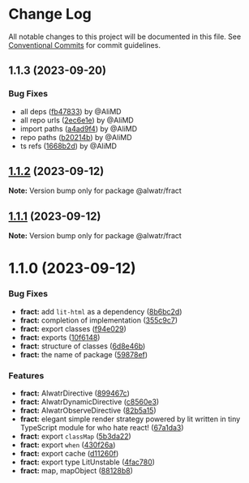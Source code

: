 # Change Log

All notable changes to this project will be documented in this file.
See [Conventional Commits](https://conventionalcommits.org) for commit guidelines.

## 1.1.3 (2023-09-20)

### Bug Fixes

* all deps ([fb47833](https://github.com/AliMD/fract/commit/fb47833c2cb6853a7e619c8d3cdbe8b4aacdd604)) by @AliMD
* all repo urls ([2ec6e1e](https://github.com/AliMD/fract/commit/2ec6e1e080f37d3b7c5eb37b272c1aa049540756)) by @AliMD
* import paths ([a4ad9f4](https://github.com/AliMD/fract/commit/a4ad9f4f6db759451e84a37f6cad9606c8586c65)) by @AliMD
* repo paths ([b20214b](https://github.com/AliMD/fract/commit/b20214bbe8d13ad3f47ec2b5d1c6219ab88699a0)) by @AliMD
* ts refs ([1668b2d](https://github.com/AliMD/fract/commit/1668b2dbe0fcde38d3d0689ac230ce3bcdc712cb)) by @AliMD

## [1.1.2](https://github.com/AliMD/fract/compare/@alwatr/fract@1.1.1...@alwatr/fract@1.1.2) (2023-09-12)

**Note:** Version bump only for package @alwatr/fract

## [1.1.1](https://github.com/AliMD/fract/compare/@alwatr/fract@1.1.0...@alwatr/fract@1.1.1) (2023-09-12)

**Note:** Version bump only for package @alwatr/fract

# 1.1.0 (2023-09-12)

### Bug Fixes

- **fract:** add `lit-html` as a dependency ([8b6bc2d](https://github.com/AliMD/fract/commit/8b6bc2da27d5ad2613f911041ee7c77c20cd1bcf))
- **fract:** completion of implementation ([355c9c7](https://github.com/AliMD/fract/commit/355c9c72f94b63f9334dc9c70ebb2b78fc3482c6))
- **fract:** export classes ([f94e029](https://github.com/AliMD/fract/commit/f94e029263b05788db71946333f867dc47576672))
- **fract:** exports ([10f6148](https://github.com/AliMD/fract/commit/10f614899fcfa44fc69f2c3569210958286a456b))
- **fract:** structure of classes ([6d8e46b](https://github.com/AliMD/fract/commit/6d8e46b34020bc0b7689cace1ea0278b64af92e9))
- **fract:** the name of package ([59878ef](https://github.com/AliMD/fract/commit/59878ef6e6bf579a8a900fa108dc0231af27221c))

### Features

- **fract:** AlwatrDirective ([899467c](https://github.com/AliMD/fract/commit/899467c878a36a3dd92acc07dfb861ee9db400cf))
- **fract:** AlwatrDynamicDirective ([c8560e3](https://github.com/AliMD/fract/commit/c8560e35cf68189de2d0ffc979b49fcd9829427b))
- **fract:** AlwatrObserveDirective ([82b5a15](https://github.com/AliMD/fract/commit/82b5a15d003f61d340a7e6c7ce912c1f40af84a6))
- **fract:** elegant simple render strategy powered by lit written in tiny TypeScript module for who hate react! ([67a1da3](https://github.com/AliMD/fract/commit/67a1da3326d545d9f58e04beadfe267480d72fb8))
- **fract:** export `classMap` ([5b3da22](https://github.com/AliMD/fract/commit/5b3da2279e5f8211cdf800d3ee56d0e72e111bbc))
- **fract:** export `when` ([430f26a](https://github.com/AliMD/fract/commit/430f26a8b65796bcb875bd92215449c58a947b56))
- **fract:** export cache ([d11260f](https://github.com/AliMD/fract/commit/d11260f443e9d01c3ad0885a3b5ef46f466e058d))
- **fract:** export type LitUnstable ([4fac780](https://github.com/AliMD/fract/commit/4fac78092e152a04071c465ef195ae6573a0f984))
- **fract:** map, mapObject ([88128b8](https://github.com/AliMD/fract/commit/88128b8cb9b05e51eeec58df0e130a659940ff82))
